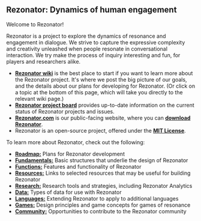 ## Rezonator: Dynamics of human engagement
Welcome to Rezonator! 

Rezonator is a project to explore the dynamics of resonance and engagement in dialogue. We strive to capture the expressive complexity and creativity unleashed when people resonate in conversational interaction. We try make the process of inquiry interesting and fun, for players and researchers alike. 

* [**Rezonator wiki**](https://github.com/johnwdubois/rezonator/wiki) is the best place to start if you want to learn more about the Rezonator project. It's where we post the big picture of our goals, and the details about our plans for developing for Rezonator. (Or click on a topic at the bottom of this page, which will take you directly to the relevant wiki page.)
* [**Rezonator project board**](https://github.com/johnwdubois/rezonator/projects) provides up-to-date information on the current status of Rezonator projects and issues.
* [**Rezonator.com**](https://rezonator.com/) is our public-facing website, where you can [**download Rezonator**](https://rezonator.com/download/).
* Rezonator is an open-source project, offered under the [**MIT License**](https://github.com/johnwdubois/rezonator_v2/blob/master/LICENSE).  

To learn more about Rezonator, check out the following:
* [**Roadmap:**](https://github.com/johnwdubois/rezonator/wiki/1.-Roadmap) Plans for Rezonator development
* [**Fundamentals:**](https://github.com/johnwdubois/rezonator/wiki/2.-Fundamentals) Basic structures that underlie the design of Rezonator
* [**Functions:**](https://github.com/johnwdubois/rezonator/wiki/3.-Functions) Features and functionality of Rezonator
* [**Resources:**](https://github.com/johnwdubois/rezonator/wiki/4.-Resources) Links to selected resources that may be useful for building Rezonator  
* [**Research:**](https://github.com/johnwdubois/rezonator/wiki/5.-Research) Research tools and strategies, including Rezonator Analytics
* [**Data:**](https://github.com/johnwdubois/rezonator/wiki/6.-Data) Types of data for use with Rezonator 
* [**Languages:**](https://github.com/johnwdubois/rezonator/wiki/6.-Data#languages) Extending Rezonator to apply to additional languages   
* [**Games:**](https://github.com/johnwdubois/rezonator/wiki/7.-Games) Design principles and game concepts for games of resonance  
* [**Community:**](https://github.com/johnwdubois/rezonator/wiki/8.-Community) Opportunities to contribute to the Rezonator community    

